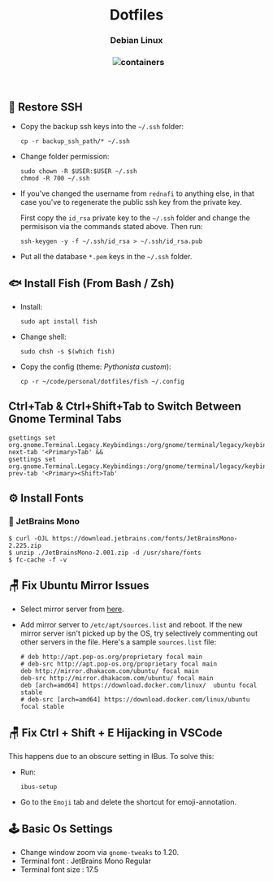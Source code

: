 <div align="center">
<h1>Dotfiles</h1>
<h3>Debian Linux<h3>
&nbsp;
<img src="https://images.unsplash.com/photo-1505855788694-023053764ae5?ixlib=rb-1.2.1&ixid=eyJhcHBfaWQiOjEyMDd9&auto=format&fit=crop&w=1385&q=80" alt="containers">

&nbsp;
</div>

## 🔐 Restore SSH

* Copy the backup ssh keys into the `~/.ssh` folder:

    ```
    cp -r backup_ssh_path/* ~/.ssh
    ```

* Change folder permission:

    ```
    sudo chown -R $USER:$USER ~/.ssh
    chmod -R 700 ~/.ssh
    ```
* If you've changed the username from `rednafi` to anything else, in that case you've to regenerate the public ssh key from the private key.

    First copy the `id_rsa` private key to the `~/.ssh` folder and change the permisison via the commands stated above. Then run:

    ```
    ssh-keygen -y -f ~/.ssh/id_rsa > ~/.ssh/id_rsa.pub
    ```

* Put all the database `*.pem` keys in the `~/.ssh` folder.

## 🐟 Install Fish (From Bash / Zsh)

* Install:

    ```
    sudo apt install fish
    ```

* Change shell:

    ```
    sudo chsh -s $(which fish)
    ```

* Copy the config (theme: *Pythonista custom*):

    ```
    cp -r ~/code/personal/dotfiles/fish ~/.config
    ```
    
## Ctrl+Tab & Ctrl+Shift+Tab to Switch Between Gnome Terminal Tabs

```
gsettings set org.gnome.Terminal.Legacy.Keybindings:/org/gnome/terminal/legacy/keybindings/ next-tab '<Primary>Tab' && 
gsettings set org.gnome.Terminal.Legacy.Keybindings:/org/gnome/terminal/legacy/keybindings/ prev-tab '<Primary><Shift>Tab'
```

## ⚙️ Install Fonts

### 🧠 JetBrains Mono

```
$ curl -OJL https://download.jetbrains.com/fonts/JetBrainsMono-2.225.zip
$ unzip ./JetBrainsMono-2.001.zip -d /usr/share/fonts
$ fc-cache -f -v
```

## 🪑 Fix Ubuntu Mirror Issues

* Select mirror server from [here](https://launchpad.net/ubuntu/+archivemirrors).

* Add mirror server to `/etc/apt/sources.list` and reboot. If the new mirror server isn't picked up by the OS, try selectively commenting out other servers in the file. Here's a sample `sources.list` file:

    ```
    # deb http://apt.pop-os.org/proprietary focal main
    # deb-src http://apt.pop-os.org/proprietary focal main
    deb http://mirror.dhakacom.com/ubuntu/ focal main
    deb-src http://mirror.dhakacom.com/ubuntu/ focal main
    deb [arch=amd64] https://download.docker.com/linux/  ubuntu focal stable
    # deb-src [arch=amd64] https://download.docker.com/linux/ubuntu focal stable
    ```

## 🪑 Fix Ctrl + Shift + E Hijacking in VSCode

This happens due to an obscure setting in IBus. To solve this:

* Run:
    ```
    ibus-setup
    ```
* Go to the `Emoji` tab and delete the shortcut for emoji-annotation.


## 🕹️ Basic Os Settings

* Change window zoom via `gnome-tweaks` to 1.20.
* Terminal font         : JetBrains Mono Regular
* Terminal font size    : 17.5
